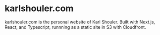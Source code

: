# karlshouler.com

karlshouler.com is the personal website of Karl Shouler. Built with Next.js, React, and Typescript, runnning as a static site in S3 with Cloudfront.